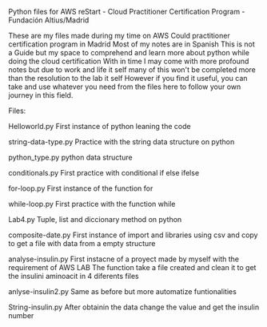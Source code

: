 Python files for AWS reStart - Cloud Practitioner Certification Program - Fundación Altius/Madrid

These are my files made during my time on AWS Could practitioner certification program in Madrid
Most of my notes are in Spanish
This is not a Guide but my space to comprehend and learn more about python while doing the cloud certification
With in time I may come with more profound notes but due to work and life it self many of this won't be completed more than the resolution to the lab it self
However if you find it useful, you can take and use whatever you need from the files here to follow your own journey in this field.

Files:

Helloworld.py
  First instance of python leaning the code

string-data-type.py
  Practice with the string data structure on python

python_type.py
  python data structure

conditionals.py
  First practice with conditional if else ifelse

for-loop.py
  First instance of the function for

while-loop.py
  First practice with the function while

Lab4.py
  Tuple, list and diccionary method on python

composite-date.py
  First instance of import and libraries using csv and copy
  to get a file with data from a empty structure

analyse-insulin.py
  First instacne of a proyect made by myself with the requirement of AWS LAB 
  The function take a file created and clean it to get the insulini aminoacit in 4 diferents files

anlyse-insulin2.py
  Same as before but more automatize funtionalities

String-insulin.py
  After obtainin the data change the value and get the insulin number